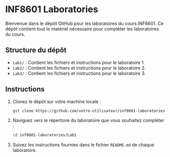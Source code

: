 # INF8601 Laboratories

Bienvenue dans le dépôt GitHub pour les laboratoires du cours INF8601. Ce dépôt contient tout le matériel nécessaire pour compléter les laboratoires du cours.

## Structure du dépôt

- `Lab1/` : Contient les fichiers et instructions pour le laboratoire 1.
- `Lab2/` : Contient les fichiers et instructions pour le laboratoire 2.
- `Lab3/` : Contient les fichiers et instructions pour le laboratoire 3.

## Instructions

1. Clonez le dépôt sur votre machine locale :
    ```bash
    git clone https://github.com/votre-utilisateur/inf8601-laboratories.git
    ```

2. Naviguez vers le répertoire du laboratoire que vous souhaitez compléter :
    ```bash
    cd inf8601-laboratories/Lab1
    ```

3. Suivez les instructions fournies dans le fichier `README.md` de chaque laboratoire.

